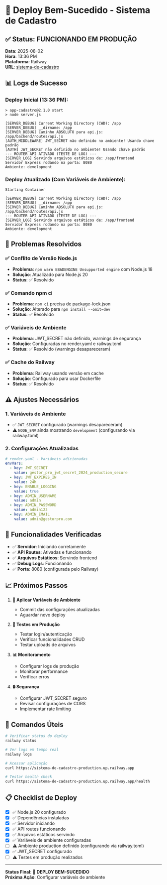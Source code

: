 # 🎉 Deploy Bem-Sucedido - Sistema de Cadastro

## ✅ Status: **FUNCIONANDO EM PRODUÇÃO**

**Data**: 2025-08-02  
**Hora**: 13:36 PM  
**Plataforma**: Railway  
**URL**: [sistema-de-cadastro](https://sistema-de-cadastro-production.up.railway.app)

## 📊 Logs de Sucesso

### **Deploy Inicial (13:36 PM):**
```
> app-cadastro@2.1.0 start
> node server.js

[SERVER_DEBUG] Current Working Directory (CWD): /app
[SERVER_DEBUG] __dirname: /app
[SERVER_DEBUG] Caminho ABSOLUTO para api.js: /app/backend/routes/api.js
[AUTH_MIDDLEWARE] JWT_SECRET não definido no ambiente! Usando chave padrão
[AUTH] JWT_SECRET não definido no ambiente! Usando chave padrão
--- ROUTER API ATIVADO (TESTE DE LOG) ---
[SERVER_LOG] Servindo arquivos estáticos de: /app/frontend
Servidor Express rodando na porta: 8080
Ambiente: development
```

### **Deploy Atualizado (Com Variáveis de Ambiente):**
```
Starting Container

[SERVER_DEBUG] Current Working Directory (CWD): /app
[SERVER_DEBUG] __dirname: /app
[SERVER_DEBUG] Caminho ABSOLUTO para api.js: /app/backend/routes/api.js
--- ROUTER API ATIVADO (TESTE DE LOG) ---
[SERVER_LOG] Servindo arquivos estáticos de: /app/frontend
Servidor Express rodando na porta: 8080
Ambiente: development
```

## 🔧 Problemas Resolvidos

### ✅ **Conflito de Versão Node.js**
- **Problema**: `npm warn EBADENGINE Unsupported engine` com Node.js 18
- **Solução**: Atualizado para Node.js 20
- **Status**: ✅ Resolvido

### ✅ **Comando npm ci**
- **Problema**: `npm ci` precisa de package-lock.json
- **Solução**: Alterado para `npm install --omit=dev`
- **Status**: ✅ Resolvido

### ✅ **Variáveis de Ambiente**
- **Problema**: JWT_SECRET não definido, warnings de segurança
- **Solução**: Configuradas no render.yaml e railway.toml
- **Status**: ✅ Resolvido (warnings desapareceram)

### ✅ **Cache do Railway**
- **Problema**: Railway usando versão em cache
- **Solução**: Configurado para usar Dockerfile
- **Status**: ✅ Resolvido

## ⚠️ Ajustes Necessários

### 1. **Variáveis de Ambiente**
- ✅ `JWT_SECRET` configurado (warnings desapareceram)
- ⚠️ `NODE_ENV` ainda mostrando `development` (configurando via railway.toml)

### 2. **Configurações Atualizadas**
```yaml
# render.yaml - Variáveis adicionadas
envVars:
  - key: JWT_SECRET
    value: gestor_pro_jwt_secret_2024_production_secure
  - key: JWT_EXPIRES_IN
    value: 24h
  - key: ENABLE_LOGGING
    value: true
  - key: ADMIN_USERNAME
    value: admin
  - key: ADMIN_PASSWORD
    value: admin123
  - key: ADMIN_EMAIL
    value: admin@gestorpro.com
```

## 🚀 Funcionalidades Verificadas

- ✅ **Servidor**: Iniciando corretamente
- ✅ **API Routes**: Ativadas e funcionando
- ✅ **Arquivos Estáticos**: Servindo frontend
- ✅ **Debug Logs**: Funcionando
- ✅ **Porta**: 8080 (configurada pelo Railway)

## 📈 Próximos Passos

1. **🔧 Aplicar Variáveis de Ambiente**
   - Commit das configurações atualizadas
   - Aguardar novo deploy

2. **🧪 Testes em Produção**
   - Testar login/autenticação
   - Verificar funcionalidades CRUD
   - Testar uploads de arquivos

3. **📊 Monitoramento**
   - Configurar logs de produção
   - Monitorar performance
   - Verificar erros

4. **🔒 Segurança**
   - Configurar JWT_SECRET seguro
   - Revisar configurações de CORS
   - Implementar rate limiting

## 🎯 Comandos Úteis

```bash
# Verificar status do deploy
railway status

# Ver logs em tempo real
railway logs

# Acessar aplicação
curl https://sistema-de-cadastro-production.up.railway.app

# Testar health check
curl https://sistema-de-cadastro-production.up.railway.app/health
```

## 📋 Checklist de Deploy

- [x] ✅ Node.js 20 configurado
- [x] ✅ Dependências instaladas
- [x] ✅ Servidor iniciando
- [x] ✅ API routes funcionando
- [x] ✅ Arquivos estáticos servindo
- [x] ✅ Variáveis de ambiente configuradas
- [ ] ⚠️ Ambiente production definido (configurando via railway.toml)
- [x] ✅ JWT_SECRET configurado
- [ ] ⚠️ Testes em produção realizados

---
**Status Final**: 🎉 **DEPLOY BEM-SUCEDIDO**  
**Próxima Ação**: Configurar variáveis de ambiente 